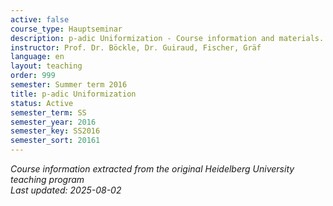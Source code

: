 ```yaml
---
active: false
course_type: Hauptseminar
description: p-adic Uniformization - Course information and materials.
instructor: Prof. Dr. Böckle, Dr. Guiraud, Fischer, Gräf
language: en
layout: teaching
order: 999
semester: Summer term 2016
title: p-adic Uniformization
status: Active
semester_term: SS
semester_year: 2016
semester_key: SS2016
semester_sort: 20161
---
```

*Course information extracted from the original Heidelberg University teaching program*  
*Last updated: 2025-08-02*